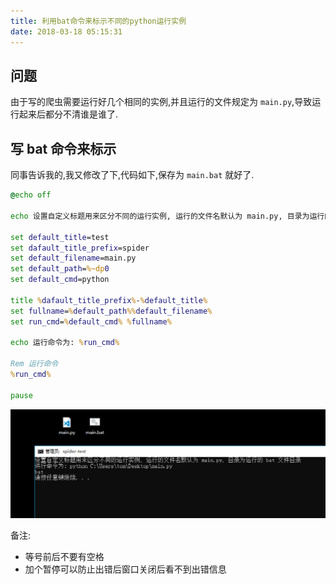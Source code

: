 ```yaml
---
title: 利用bat命令来标示不同的python运行实例
date: 2018-03-18 05:15:31
---
```


## 问题

由于写的爬虫需要运行好几个相同的实例,并且运行的文件规定为 `main.py`,导致运行起来后都分不清谁是谁了.

## 写 bat 命令来标示

同事告诉我的,我又修改了下,代码如下,保存为 `main.bat` 就好了.

```bat
@echo off

echo 设置自定义标题用来区分不同的运行实例, 运行的文件名默认为 main.py, 目录为运行的 bat 文件目录

set default_title=test
set dafault_title_prefix=spider
set default_filename=main.py
set default_path=%~dp0
set default_cmd=python

title %dafault_title_prefix%-%default_title%
set fullname=%default_path%%default_filename%
set run_cmd=%default_cmd% %fullname%

echo 运行命令为: %run_cmd%

Rem 运行命令
%run_cmd%

pause
```

![main.bat](./assert/2018-03-18.png)

备注:

- 等号前后不要有空格
- 加个暂停可以防止出错后窗口关闭后看不到出错信息
